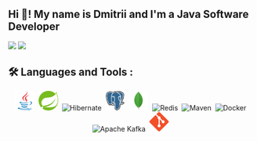<h2 align="left">Hi 👋! My name is Dmitrii and I'm a Java Software Developer</h2>

<div align="left">
  <img src="https://github-readme-streak-stats.herokuapp.com/?user=Dimathicc&theme=default&hide_border=false" height="170">
  <img src="https://github-readme-stats.vercel.app/api/top-langs/?username=dimathicc&theme=default&hide_border=false&include_all_commits=false&count_private=false&layout=compact" height="170">
</div>


## :hammer_and_wrench: Languages and Tools :
<div align="center">
  <img src="https://github.com/devicons/devicon/blob/master/icons/java/java-original.svg" title="Java" alt="Java" width="40" height="40"/>&nbsp;
  <img src="https://github.com/devicons/devicon/blob/master/icons/spring/spring-original.svg" title="Spring" alt="Spring" width="40" height="40"/>&nbsp;
  <img src="https://www.svgrepo.com/show/353874/hibernate.svg" title="Hibernate" alt="Hibernate" width="40" height="40"/>&nbsp;
  <img src="https://github.com/devicons/devicon/blob/master/icons/postgresql/postgresql-original.svg" title="PostgreSQL"  alt="PostgreSQL" width="40" height="40"/>&nbsp;
  <img src="https://github.com/devicons/devicon/blob/master/icons/mongodb/mongodb-original.svg" title="MongoDB" alt="MongoDB" width="40" height="40"/>&nbsp;
  <img src="https://github.com/dimathicc/dimathicc/assets/91206832/eb3ccb74-cbc5-4db0-9d86-f1a08b4d6915" title = "Redis" alt="Redis" width="40" height="40"/>&nbsp;
  <img src="https://www.svgrepo.com/show/373829/maven.svg" title="Maven"  alt="Maven" width="40" height="40"/>&nbsp;
  <img src="https://www.svgrepo.com/show/452192/docker.svg" title="Docker" alt="Docker" width="40" height="40"/>&nbsp;
  <img src="https://www.svgrepo.com/show/353951/kafka-icon.svg" title="Apache Kafka" alt="Apache Kafka" width="40" height="40"/>&nbsp;
  <img src="https://github.com/devicons/devicon/blob/master/icons/git/git-original.svg" title="Git" alt="Git" width="40" height="40"/>&nbsp;
</div>




###
